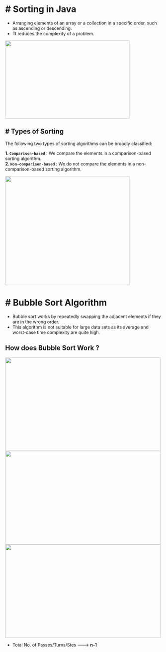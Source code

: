 # # Sorting in Java

-  Arranging elements of an array or a collection in a specific order, such as ascending or descending.
-   Tt reduces the complexity of a problem.

<img src="https://github.com/user-attachments/assets/81668ee0-a7b0-44b9-bf50-5f5bf02229a2" width="400" height="250">

## # Types of Sorting

The following two types of sorting algorithms can be broadly classified:

**1. `Comparison-based`** : We compare the elements in a comparison-based sorting algorithm.  
**2. `Non-comparison-based`** : We do not compare the elements in a non-comparison-based sorting algorithm.

<img src="https://github.com/user-attachments/assets/76076a4d-ac3a-4738-9a7c-7210e3cec37a" width="400" height="350">

# # Bubble Sort Algorithm

- Bubble sort works by repeatedly swapping the adjacent elements if they are in the wrong order.
- This algorithm is not suitable for large data sets as its average and worst-case time complexity are quite high.

## How does Bubble Sort Work ?

<img src="https://github.com/user-attachments/assets/8ffd8620-51bd-4e0c-ab58-4091553d2a39" width="500" height="300">  

<img src="https://github.com/user-attachments/assets/8fe42337-c367-403c-abf3-4e118ffd1001" width="500" height="300">  

<img src="https://github.com/user-attachments/assets/a97e389c-7055-45df-a3dc-94b1e690bec3" width="500" height="300">  

- Total No. of Passes/Turns/Stes ---> **n-1**






